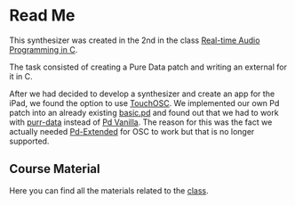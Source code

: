 # Read Me

This synthesizer was created in the 2nd in the class [Real-time Audio Programming in C](https://github.com/audio-communication-group/real-time-audio-programming-in-C_SoSe2020.git).

The task consisted of creating a Pure Data patch and writing an external for it in C. 

After we had decided to develop a synthesizer and create an app for the iPad, we found the option to use [TouchOSC](https://hexler.net/docs/touchosc-getting-started). 
We implemented our own Pd patch into an already existing [basic.pd](https://hexler.net/pub/touchosc/basic.pd) and found out that we had to work with [purr-data](https://agraef.github.io/purr-data/) instead of [Pd Vanilla](http://puredata.info/downloads/pure-data). The reason for this was the fact we actually needed [Pd-Extended](http://puredata.info/downloads/pd-extended) for OSC to work but that is no longer supported.

## Course Material

Here you can find all the materials related to the [class](https://github.com/audio-communication-group/real-time-audio-programming-in-C_SoSe2020.git).

